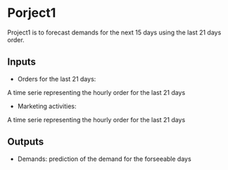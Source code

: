 # Porject1

Project1 is to forecast demands for the next 15 days using the last 21 days order.

## Inputs
* Orders for the last 21 days:

A time serie representing the hourly order for the last 21 days
* Marketing activities:

A time serie representing the hourly order for the last 21 days


## Outputs
* Demands: prediction of the demand for the forseeable days